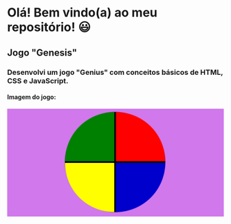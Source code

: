 # Olá! Bem vindo(a) ao meu repositório! :smiley:

## Jogo "Genesis"

### Desenvolvi um jogo "Genius" com conceitos básicos de HTML, CSS e JavaScript.

#### Imagem do jogo:

<img src="./Jogo-Genesis.png" alt="Img do jogo">